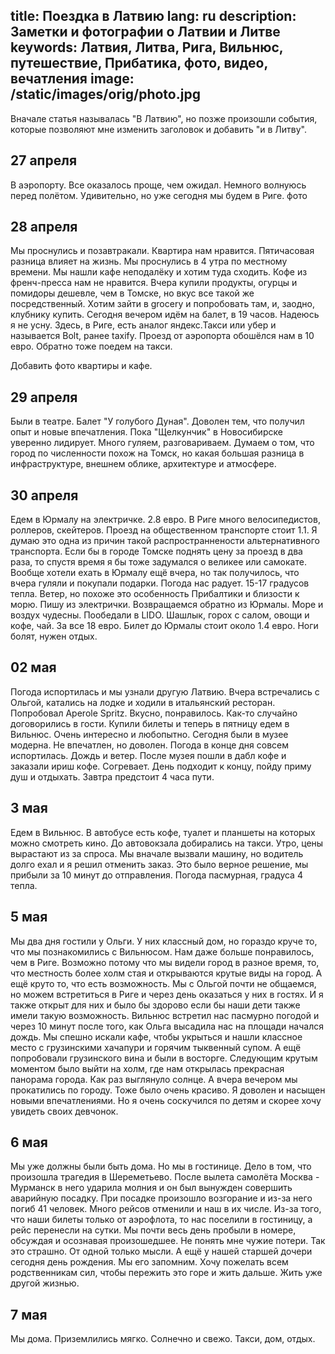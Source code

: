 title: Поездка в Латвию
lang: ru
description: Заметки и фотографии о Латвии и Литве
keywords: Латвия, Литва, Рига, Вильнюс, путешествие, Прибатика, фото, видео, вечатления
image: /static/images/orig/photo.jpg
---
Вначале статья называлась "В Латвию", но позже произошли события, которые позволяют мне изменить заголовок и добавить "и в Литву".

## 27 апреля

В аэропорту. Все оказалось проще, чем ожидал. Немного волнуюсь перед полётом. Удивительно, но уже сегодня мы будем в Риге.
фото

## 28 апреля

Мы проснулись и позавтракали. Квартира нам нравится. Пятичасовая разница влияет на жизнь. Мы проснулись в 4 утра по местному времени. Мы нашли кафе неподалёку и хотим туда сходить. Кофе из френч-пресса нам не нравится. Вчера купили продукты, огурцы и помидоры дешевле, чем в Томске, но вкус все такой же посредственный. Хотим зайти в grocery и попробовать там, и, заодно, клубнику купить. 
Сегодня вечером идём на балет, в 19 часов. Надеюсь я не усну. 
Здесь, в Риге, есть аналог яндекс.Такси или убер и называется Bolt, ранее taxify. Проезд от аэропорта обошёлся нам в 10 евро. Обратно тоже поедем на такси.

Добавить фото квартиры и кафе.

## 29 апреля

Были в театре. Балет "У голубого Дуная". Доволен тем, что получил опыт и новые впечатления. Пока "Щелкунчик" в Новосибирске уверенно лидирует. 
Много гуляем, разговариваем. Думаем о том, что город по численности похож на Томск, но какая большая разница в инфраструктуре, внешнем облике, архитектуре и атмосфере.

## 30 апреля

Едем в Юрмалу на электричке. 2.8 евро. В Риге много велосипедистов, роллеров, скейтеров. Проезд на общественном транспорте стоит 1.1. Я думаю это одна из причин такой распространнености альтернативного транспорта. Если бы в городе Томске поднять цену за проезд в два раза, то спустя время я бы тоже задумался о великее или самокате. 
Вообще хотели ехать в Юрмалу ещё вчера, но так получилось, что вчера гуляли и покупали подарки. 
Погода нас радует. 15-17 градусов тепла. Ветер, но похоже это особенность Прибалтики и близости к морю. Пишу из электрички. 
Возвращаемся обратно из Юрмалы. Море и воздух чудесны. Пообедали в LIDO. Шашлык, горох с салом, овощи и кофе, чай. За все 18 евро. Билет до Юрмалы стоит около 1.4 евро. Ноги болят, нужен отдых. 

## 02 мая

Погода испортилась и мы узнали другую Латвию. Вчера встречались с Ольгой, катались на лодке и ходили в итальянский ресторан. Попробовал Aperole Spritz. Вкусно, понравилось. Как-то случайно договорились  в гости. Купили билеты и теперь в пятницу едем в Вильнюс. Очень интересно и любопытно. 
Сегодня были в музее модерна. Не впечатлен, но доволен. Погода в конце дня совсем испортилась. Дождь и ветер. После музея пошли в дабл кофе и заказали ириш кофе. Согревает. День подходит к концу, пойду приму душ и отдыхать. Завтра предстоит 4 часа пути. 

## 3 мая

Едем в Вильнюс. В автобусе есть кофе, туалет и планшеты на которых можно смотреть кино. До автовокзала добирались на такси. Утро, цены вырастают из за спроса. Мы вначале вызвали машину, но водитель долго ехал и я решил отменить заказ. Это было верное решение, мы прибыли за 10 минут до отправления. 
Погода пасмурная, градуса 4 тепла.

## 5 мая 

Мы два дня гостили у Ольги. У них классный дом, но гораздо круче то, что мы познакомились с Вильнюсом. Нам даже больше понравилось, чем в Риге. Возможно потому что мы видели город в разное время, то, что местность более холм стая и открываются крутые виды на город. 
А ещё круто то, что есть возможность. Мы с Ольгой почти не общаемся, но можем встретиться в Риге и через день оказаться у них в гостях. И я также открыт для них и было бы здорово если бы наши дети также имели такую возможность. 
Вильнюс встретил нас пасмурно погодой и через 10 минут после того, как Ольга высадила нас на площади начался дождь. Мы спешно искали кафе, чтобы укрыться и нашли классное место с грузинскими хачапури и горячим тыквенный супом. А ещё попробовали грузинского вина и были в восторге. 
Следующим крутым моментом было выйти на холм, где нам открылась прекрасная панорама города. Как раз выглянуло солнце.
А вчера вечером мы прокатились по городу. Тоже было очень красиво.
Я доволен и насыщен новыми впечатлениями. Но я очень соскучился по детям и скорее хочу увидеть своих девчонок.

## 6 мая

Мы уже должны были быть дома. Но мы в гостинице. Дело в том, что произошла трагедия в Шереметьево. После вылета самолёта Москва - Мурманск в него ударила молния и он был вынужден совершить аварийную посадку. При посадке произошло возгорание и из-за него погиб 41 человек.
Много рейсов отменили и наш в их числе. Из-за того, что наши билеты только от аэрофлота, то нас поселили в гостиницу, а рейс перенесли на сутки. 
Мы почти весь день пробыли в номере, обсуждая и осознавая произошедшее. Не понять мне чужие потери. Так это страшно. От одной только мысли. А ещё у нашей старшей дочери сегодня день рождения. Мы его запомним. 
Хочу пожелать всем родственникам сил, чтобы пережить это горе и жить дальше. Жить уже другой жизнью.

## 7 мая

Мы дома. Приземлились мягко. Солнечно и свежо. Такси, дом, отдых.

